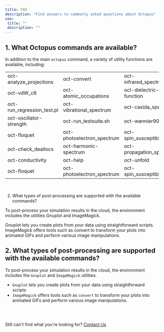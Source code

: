 ```yaml
---
title: FAQ
description: "Find answers to commonly asked questions about Octopus"
seo:
 title: ""
 description: ""
---
```


## 1. What Octopus commands are available?
In addition to the main `octopus` command, a variety of utility functions are available, including:

|       |       |       |       |
|-------|-------|-------|-------|
| oct-analyze_projections| oct-convert| oct-infrared_spectrum| oct-run_periodic_table  |
| oct-vdW_c6 | oct-atomic_occupations | oct-dielectric-function | oct-local_multipoles |
| oct-run_regression_test.pl  | oct-vibrational_spectrum  | oct-casida_spectrum  | oct-display_partitions  |
| oct-oscillator-strength| oct-run_testsuite.sh| oct-wannier90  | oct-center-geom|
| oct-floquet| oct-photoelectron_spectrum| oct-spin_susceptibility | oct-xyz-anim|
| oct-check_deallocs | oct-harmonic-spectrum  | oct-propagation_spectrum| oct-tdtdm|
| oct-conductivity| oct-help| oct-unfold  | oct-center-geom|
| oct-floquet  | oct-photoelectron_spectrum| oct-spin_susceptibility | oct-xyz-anim|

<br>

2. What types of post-processing are supported with the available commands?

To post-process your simulation results in the cloud, the environment includes the utilities Gnuplot and ImageMagick.

Gnuplot lets you create plots from your data using straightforward scripts.
ImageMagick offers tools such as convert to transform your plots into animated GIFs and perform various image manipulations.

## 2. What types of post-processing are supported with the available commands?
To post-process your simulation results in the cloud, the environment includes the `Gnuplot` and `ImageMagick` utilities.

- `Gnuplot` lets you create plots from your data using straightforward scripts
- `ImageMagick` offers tools such as `convert` to transform your plots into animated GIFs and perform various 
image manipulations.

<br>
<br>

Still can't find what you're looking for? [Contact Us](mailto:support@inductiva.ai)